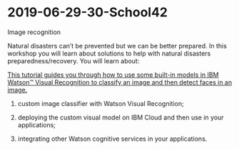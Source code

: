 # 2019-06-29-30-School42
Image recognition

Natural disasters can’t be prevented but we can be better prepared. In this workshop you will learn about solutions to help with natural disasters preparedness/recovery. You will learn about: 


[This tutorial guides you through how to use some built-in models in IBM Watson™ Visual Recognition to classify an image and then detect faces in an image.](https://cloud.ibm.com/docs/services/visual-recognition?topic=visual-recognition-getting-started-tutorial)

1) custom image classifier with Watson Visual Recognition; 

2) deploying the custom visual model on IBM Cloud and then use in your applications; 

3) integrating other Watson cognitive services in your applications.
